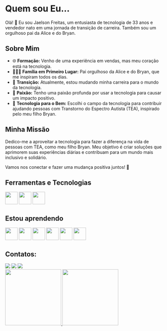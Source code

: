 # Quem sou Eu...

Olá! 👋 Eu sou Jaelson Freitas, um entusiasta de tecnologia de 33 anos e vendedor nato em uma jornada de transição de carreira. Também sou um orgulhoso pai da Alice e do Bryan.

## Sobre Mim

- 🌐 **Formação:** Venho de uma experiência em vendas, mas meu coração está na tecnologia.
- 👨‍👧‍👦 **Família em Primeiro Lugar:** Pai orgulhoso da Alice e do Bryan, que me inspiram todos os dias.
- 💼 **Transição:** Atualmente, estou mudando minha carreira para o mundo da tecnologia.
- 🚀 **Paixão:** Tenho uma paixão profunda por usar a tecnologia para causar um impacto positivo.
- 🤖 **Tecnologia para o Bem:** Escolhi o campo da tecnologia para contribuir ajudando pessoas com Transtorno do Espectro Autista (TEA), inspirado pelo meu filho Bryan.

## Minha Missão

Dedico-me a aproveitar a tecnologia para fazer a diferença na vida de pessoas com TEA, como meu filho Bryan. Meu objetivo é criar soluções que aprimorem suas experiências diárias e contribuam para um mundo mais inclusivo e solidário.

Vamos nos conectar e fazer uma mudança positiva juntos! 🚀

## Ferramentas e Tecnologias

<img loading="lazy" src="https://cdn.jsdelivr.net/gh/devicons/devicon/icons/git/git-original.svg" width="40" height="40"/>
<img src="https://cdn.jsdelivr.net/gh/devicons/devicon/icons/angularjs/angularjs-original.svg" width="40" height="40"/>
<img src="https://cdn.jsdelivr.net/gh/devicons/devicon/icons/react/react-original.svg" width="40" height="40"/>




## Estou aprendendo
<div>
<img loading="lazy" src="https://cdn.jsdelivr.net/gh/devicons/devicon/icons/java/java-original.svg" width="40" height="40"/> <img loading="lazy" src="https://cdn.jsdelivr.net/gh/devicons/devicon/icons/linux/linux-original.svg" width="40" height="40"/>
<img src="https://cdn.jsdelivr.net/gh/devicons/devicon/icons/javascript/javascript-original.svg" width="40" height="40"/>
<img src="https://cdn.jsdelivr.net/gh/devicons/devicon/icons/html5/html5-original.svg" width="40" height="40"/>
<img src="https://cdn.jsdelivr.net/gh/devicons/devicon/icons/python/python-original.svg" width="40" height="40" />
<img src="https://cdn.jsdelivr.net/gh/devicons/devicon/icons/css3/css3-original-wordmark.svg" width="40" height="40"/>
</div>




## Contatos:

<div>
<a href="https://www.instagram.com/jaelson.jfreitas/" target="_blank"><img loading="lazy" src="https://img.shields.io/badge/-Instagram-%23E4405F?style=for-the-badge&logo=instagram&logoColor=white" target="_blank"></a>
<a href = "jaelsonfreitas@yahoo.com.br"><img loading="lazy" src="https://img.shields.io/badge/Gmail-D14836?style=for-the-badge&logo=gmail&logoColor=white" target="_blank"></a>
<a href="https://www.linkedin.com/jaelsonfreitas" target="_blank"><img loading="lazy" src="https://img.shields.io/badge/-LinkedIn-%230077B5?style=for-the-badge&logo=linkedin&logoColor=white" target="_blank"></a>   

</div>

<div>
  <a href="https://github.com/jaelsonfreitas">
    <img loading="lazy" height="180em" src="https://github-readme-stats.vercel.app/api/top-langs/?username=jaelsonfreitas&layout=compact&langs_count=7&theme=dracula"/>
    <img loading="lazy" height="180em" src="https://github-readme-stats.vercel.app/api?username=jaelsonfreitas&show_icons=true&theme=dracula&include_all_commits=true&count_private=true"/>
    
  
  </a>
</div>

